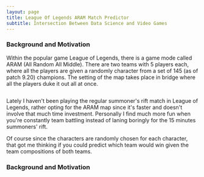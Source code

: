 ```yaml
---
layout: page
title: League Of Legends ARAM Match Predictor
subtitle: Intersection Between Data Science and Video Games 
---
```



### Background and Motivation

Within the popular game League of Legends, there is a game mode called ARAM (All Random All Middle). There are two teams with 5 players each, where all the players are given a randomly character from a set of 145 (as of patch 9.20) champions.  The setting of the map takes place in bridge where all the players duke it out all at once. 

<img scr="../img/aram.jpg">

Lately I haven't been playing the regular summoner's rift match in League of Legends, rather opting for the ARAM map since it's faster and doesn't involve that much time investment.  Personally I find much more fun when you're constantly team battling instead of laning boringly for the 15 minutes summoners' rift. 

Of course since the characters are randomly chosen for each character, that got me thinking if you could predict which team would win given the team compositions of both teams.

### Background and Motivation
